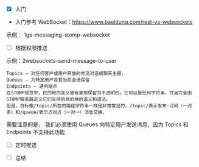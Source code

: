 


- [x] 入门
- 入门参考 WebSocket：https://www.baeldung.com/rest-vs-websockets

示例： 1gs-messaging-stomp-websocket
  
- [ ] 根据权限推送 

示例：2websockets-send-message-to-user

```
Topics – 对任何客户或用户开放的常见对话或聊天主题，
Queues – 为特定用户及其当前会话保留
Endpoints – 通用端点
在STOMP规范中，目的地的含义被有意地保留为不透明的。它可以是任何字符串，并且完全由STOMP服务器定义它们支持的目的地的语义和语法。
但是，目标像/topic/所在的路径字符串一样是非常常见的。/topic/表示发布-订阅（一对多）和/queue/表示点对点（一对一）消息交换。
```
需要注意的是， 我们必须使用 Queues 向特定用户发送消息，因为 Topics 和 Endpoints 不支持此功能
- [ ] 定时推送
- [ ] 总结

